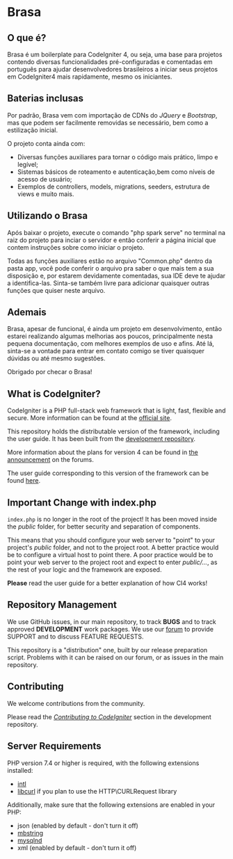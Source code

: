 # Brasa

## O que é?

Brasa é um boilerplate para CodeIgniter 4, ou seja, uma base para projetos contendo diversas funcionalidades pré-configuradas
e comentadas em português para ajudar desenvolvedores brasileiros a iniciar seus projetos em CodeIgniter4 mais rapidamente, mesmo os iniciantes.


## Baterias inclusas

Por padrão, Brasa vem com importação de CDNs do *JQuery* e *Bootstrap*, mas que podem ser facilmente removidas se necessário, bem como a estilização inicial.

O projeto conta ainda com:

- Diversas funções auxiliares para tornar o código mais prático, limpo e legível;
- Sistemas básicos de roteamento e autenticação,bem como níveis de acesso de usuário;
- Exemplos de controllers, models, migrations, seeders, estrutura de views e muito mais.


## Utilizando o Brasa

Após baixar o projeto, execute o comando "php spark serve" no terminal na raiz do projeto para inciar o servidor e então
conferir a página inicial que contem instruções sobre como iniciar o projeto.

Todas as funções auxiliares estão no arquivo "Common.php" dentro da pasta app, você pode conferir o arquivo pra saber o que mais tem
a sua disposição e, por estarem devidamente comentadas, sua IDE deve te ajudar a identifica-las. Sinta-se também livre para adicionar
quaisquer outras funções que quiser neste arquivo.


## Ademais

Brasa, apesar de funcional, é ainda um projeto em desenvolvimento, então estarei realizando algumas melhorias aos poucos, principalmente
nesta pequena documentação, com melhores exemplos de uso e afins. Até lá, sinta-se a vontade para entrar em contato comigo se tiver quaisquer
dúvidas ou até mesmo sugestões.

Obrigado por checar o Brasa!

## What is CodeIgniter?

CodeIgniter is a PHP full-stack web framework that is light, fast, flexible and secure.
More information can be found at the [official site](http://codeigniter.com).

This repository holds the distributable version of the framework,
including the user guide. It has been built from the
[development repository](https://github.com/codeigniter4/CodeIgniter4).

More information about the plans for version 4 can be found in [the announcement](http://forum.codeigniter.com/thread-62615.html) on the forums.

The user guide corresponding to this version of the framework can be found
[here](https://codeigniter4.github.io/userguide/).


## Important Change with index.php

`index.php` is no longer in the root of the project! It has been moved inside the *public* folder,
for better security and separation of components.

This means that you should configure your web server to "point" to your project's *public* folder, and
not to the project root. A better practice would be to configure a virtual host to point there. A poor practice would be to point your web server to the project root and expect to enter *public/...*, as the rest of your logic and the
framework are exposed.

**Please** read the user guide for a better explanation of how CI4 works!

## Repository Management

We use GitHub issues, in our main repository, to track **BUGS** and to track approved **DEVELOPMENT** work packages.
We use our [forum](http://forum.codeigniter.com) to provide SUPPORT and to discuss
FEATURE REQUESTS.

This repository is a "distribution" one, built by our release preparation script.
Problems with it can be raised on our forum, or as issues in the main repository.

## Contributing

We welcome contributions from the community.

Please read the [*Contributing to CodeIgniter*](https://github.com/codeigniter4/CodeIgniter4/blob/develop/CONTRIBUTING.md) section in the development repository.

## Server Requirements

PHP version 7.4 or higher is required, with the following extensions installed:

- [intl](http://php.net/manual/en/intl.requirements.php)
- [libcurl](http://php.net/manual/en/curl.requirements.php) if you plan to use the HTTP\CURLRequest library

Additionally, make sure that the following extensions are enabled in your PHP:

- json (enabled by default - don't turn it off)
- [mbstring](http://php.net/manual/en/mbstring.installation.php)
- [mysqlnd](http://php.net/manual/en/mysqlnd.install.php)
- xml (enabled by default - don't turn it off)
